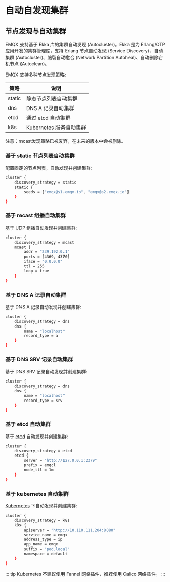 # 自动自发现集群

## 节点发现与自动集群

EMQX 支持基于 Ekka 库的集群自动发现 (Autocluster)。Ekka 是为 Erlang/OTP 应用开发的集群管理库，支持
Erlang 节点自动发现 (Service Discovery)、自动集群 (Autocluster)、脑裂自动愈合 (Network Partition
Autoheal)、自动删除宕机节点 (Autoclean)。

EMQX 支持多种节点发现策略:

| 策略     | 说明                |
| ------ | ----------------- |
| static | 静态节点列表自动集群        |
| dns    | DNS A 记录自动集群      |
| etcd   | 通过 etcd 自动集群      |
| k8s    | Kubernetes 服务自动集群 |

注意：mcast发现策略已被废弃，在未来的版本中会被删除。

### 基于 static 节点列表自动集群

配置固定的节点列表，自动发现并创建集群:

```bash
cluster {
    discovery_strategy = static
    static {
        seeds = ["emqx@s1.emqx.io", "emqx@s2.emqx.io"] 
    }
}
```

### 基于 mcast 组播自动集群

基于 UDP 组播自动发现并创建集群:

```bash
cluster {
    discovery_strategy = mcast
    mcast {
        addr = "239.192.0.1"
        ports = [4369, 4370]
        iface = "0.0.0.0"
        ttl = 255
        loop = true
    }
}
```

### 基于 DNS A 记录自动集群

基于 DNS A 记录自动发现并创建集群:

```bash
cluster {
    discovery_strategy = dns
    dns {
        name = "localhost"
        record_type = a
    }
}
```

### 基于 DNS SRV 记录自动集群

基于 DNS SRV 记录自动发现并创建集群:

```bash
cluster {
    discovery_strategy = dns
    dns {
        name = "localhost"
        record_type = srv
    }
}
```

### 基于 etcd 自动集群

基于 [etcd](https://coreos.com/etcd/) 自动发现并创建集群:

```bash
cluster {
    discovery_strategy = etcd
    etcd {
        server = "http://127.0.0.1:2379"
        prefix = emqcl
        node_ttl = 1m
    }
}
```

### 基于 kubernetes 自动集群

[Kubernetes](https://kubernetes.io/) 下自动发现并创建集群:

```bash
cluster {
    discovery_strategy = k8s
    k8s {
        apiserver = "http://10.110.111.204:8080"
        service_name = emqx
        address_type = ip
        app_name = emqx
        suffix = "pod.local"
        namespace = default
    }
}
```

::: tip
Kubernetes 不建议使用 Fannel 网络插件，推荐使用 Calico 网络插件。
:::
